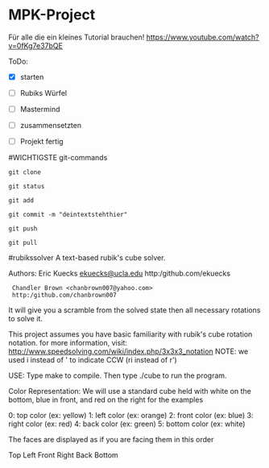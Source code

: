 # MPK-Project

Für alle die ein kleines Tutorial brauchen!
https://www.youtube.com/watch?v=0fKg7e37bQE


ToDo: 
-[x] starten

-[ ] Rubiks Würfel

-[ ] Mastermind

-[ ] zusammensetzten

-[ ] Projekt fertig 




#WICHTIGSTE git-commands

    git clone

    git status

    git add

    git commit -m "deintextstehthier"

    git push

    git pull



#rubikssolver
A text-based rubik's cube solver. 

Authors: Eric Kuecks <ekuecks@ucla.edu>
	 http:/github.com/ekuecks
	 
	 Chandler Brown <chanbrown007@yahoo.com>
	 http:/github.com/chanbrown007

It will give you a scramble from the solved state then
all necessary rotations to solve it.

This project assumes you have basic familiarity with 
rubik's cube rotation notation.
for more information, visit:
http://www.speedsolving.com/wiki/index.php/3x3x3_notation
NOTE: we used i instead of ' to indicate CCW (ri instead of r')

USE:
Type make to compile.
Then type ./cube to run the program.

Color Representation:
We will use a standard cube held with white on the bottom, blue
in front, and red on the right for the examples

0: top color (ex: yellow)
1: left color (ex: orange)
2: front color (ex: blue)
3: right color (ex: red)
4: back color (ex: green)
5: bottom color (ex: white)

The faces are displayed as if you are facing them in this order

Top
Left
Front
Right
Back
Bottom



